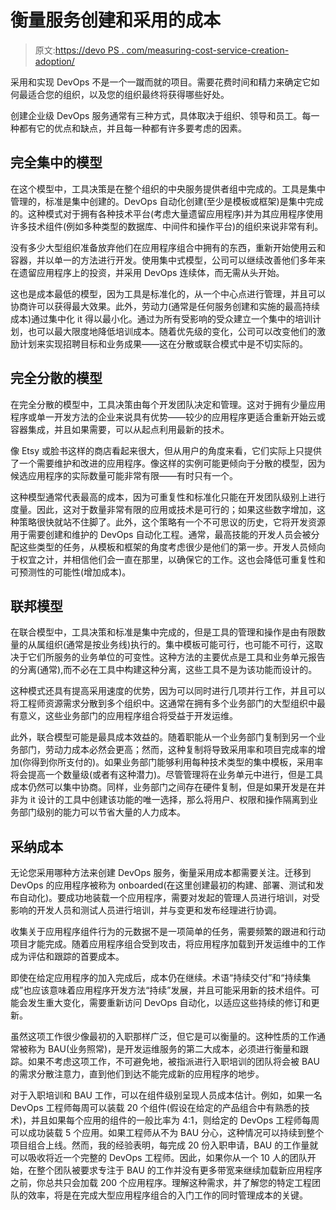 # 衡量服务创建和采用的成本

> 原文:[https://devo PS . com/measuring-cost-service-creation-adoption/](https://devops.com/measuring-cost-service-creation-adoption/)

采用和实现 DevOps 不是一个一蹴而就的项目。需要花费时间和精力来确定它如何最适合您的组织，以及您的组织最终将获得哪些好处。

创建企业级 DevOps 服务通常有三种方式，具体取决于组织、领导和员工。每一种都有它的优点和缺点，并且每一种都有许多要考虑的因素。

## 完全集中的模型

在这个模型中，工具决策是在整个组织的中央服务提供者组中完成的。工具是集中管理的，标准是集中创建的。DevOps 自动化创建(至少是模板或框架)是集中完成的。这种模式对于拥有各种技术平台(考虑大量遗留应用程序)并为其应用程序使用许多技术组件(例如多种类型的数据库、中间件和操作平台)的组织来说非常有利。

没有多少大型组织准备放弃他们在应用程序组合中拥有的东西，重新开始使用云和容器，并以单一的方法进行开发。使用集中式模型，公司可以继续改善他们多年来在遗留应用程序上的投资，并采用 DevOps 连续体，而无需从头开始。

这也是成本最低的模型，因为工具是标准化的，从一个中心点进行管理，并且可以协商许可以获得最大效果。此外，劳动力(通常是任何服务创建和实施的最高持续成本)通过集中化 it 得以最小化。通过为所有受影响的受众建立一个集中的培训计划，也可以最大限度地降低培训成本。随着优先级的变化，公司可以改变他们的激励计划来实现招聘目标和业务成果——这在分散或联合模式中是不切实际的。

## 完全分散的模型

在完全分散的模型中，工具决策由每个开发团队决定和管理。这对于拥有少量应用程序或单一开发方法的企业来说具有优势——较少的应用程序更适合重新开始云或容器集成，并且如果需要，可以从起点利用最新的技术。

像 Etsy 或脸书这样的商店看起来很大，但从用户的角度来看，它们实际上只提供了一个需要维护和改进的应用程序。像这样的实例可能更倾向于分散的模型，因为候选应用程序的实际数量可能非常有限——有时只有一个。

这种模型通常代表最高的成本，因为可重复性和标准化只能在开发团队级别上进行度量。因此，这对于数量非常有限的应用或技术是可行的；如果这些数字增加，这种策略很快就站不住脚了。此外，这个策略有一个不可思议的历史，它将开发资源用于需要创建和维护的 DevOps 自动化工程。通常，最高技能的开发人员会被分配这些类型的任务，从模板和框架的角度考虑很少是他们的第一步。开发人员倾向于权宜之计，并相信他们会一直在那里，以确保它的工作。这也会降低可重复性和可预测性的可能性(增加成本)。

## 联邦模型

在联合模型中，工具决策和标准是集中完成的，但是工具的管理和操作是由有限数量的从属组织(通常是按业务线)执行的。集中模板可能可行，也可能不可行，这取决于它们所服务的业务单位的可变性。这种方法的主要优点是工具和业务单元报告的分离(通常),而不必在工具中构建这种分离，这些工具不是为该功能而设计的。

这种模式还具有提高采用速度的优势，因为可以同时进行几项并行工作，并且可以将工程师资源需求分散到多个组织中。这通常在拥有多个业务部门的大型组织中最有意义，这些业务部门的应用程序组合将受益于开发运维。

此外，联合模型可能是最具成本效益的。随着职能从一个业务部门复制到另一个业务部门，劳动力成本必然会更高；然而，这种复制将导致采用率和项目完成率的增加(你得到你所支付的)。如果业务部门能够利用每种技术类型的集中模板，采用率将会提高一个数量级(或者有这种潜力)。尽管管理将在业务单元中进行，但是工具成本仍然可以集中协商。同样，业务部门之间存在硬件复制，但是如果开发是在并非为 it 设计的工具中创建该功能的唯一选择，那么将用户、权限和操作隔离到业务部门级别的能力可以节省大量的人力成本。

## 采纳成本

无论您采用哪种方法来创建 DevOps 服务，衡量采用成本都需要关注。迁移到 DevOps 的应用程序被称为 onboarded(在这里创建最初的构建、部署、测试和发布自动化)。要成功地装载一个应用程序，需要对发起的管理人员进行培训，对受影响的开发人员和测试人员进行培训，并与变更和发布经理进行协调。

收集关于应用程序组件行为的元数据不是一项简单的任务，需要频繁的跟进和行动项目才能完成。随着应用程序组合受到攻击，将应用程序加载到开发运维中的工作成为评估和跟踪的首要成本。

即使在给定应用程序的加入完成后，成本仍在继续。术语“持续交付”和“持续集成”也应该意味着应用程序开发方法“持续”发展，并且可能采用新的技术组件。可能会发生重大变化，需要重新访问 DevOps 自动化，以适应这些持续的修订和更新。

虽然这项工作很少像最初的入职那样广泛，但它是可以衡量的。这种性质的工作通常被称为 BAU(业务照常)，是开发运维服务的第二大成本，必须进行衡量和跟踪。如果不考虑这项工作，不可避免地，被指派进行入职培训的团队将会被 BAU 的需求分散注意力，直到他们到达不能完成新的应用程序的地步。

对于入职培训和 BAU 工作，可以在组件级别呈现人员成本估计。例如，如果一名 DevOps 工程师每周可以装载 20 个组件(假设在给定的产品组合中有熟悉的技术)，并且如果每个应用的组件的一般比率为 4:1，则给定的 DevOps 工程师每周可以成功装载 5 个应用。如果工程师从不为 BAU 分心，这种情况可以持续到整个项目组合上线。然而，我的经验表明，每完成 20 份入职申请，BAU 的工作量就可以吸收将近一个完整的 DevOps 工程师。因此，如果你从一个 10 人的团队开始，在整个团队被要求专注于 BAU 的工作并没有更多带宽来继续加载新应用程序之前，你总共只会加载 200 个应用程序。理解这种需求，并了解您的特定工程团队的效率，将是在完成大型应用程序组合的入门工作的同时管理成本的关键。